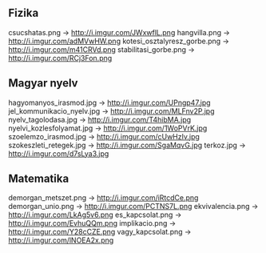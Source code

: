 Fizika
------
csucshatas.png               -> http://i.imgur.com/JWxwflL.png
hangvilla.png                -> http://i.imgur.com/adMVwHW.png
kotesi_osztalyresz_gorbe.png -> http://i.imgur.com/m41CRVd.png
stabilitasi_gorbe.png        -> http://i.imgur.com/RCj3Fon.png

Magyar nyelv
------------
hagyomanyos_irasmod.jpg      -> http://i.imgur.com/UPngp47.jpg
jel_kommunikacio_nyelv.jpg   -> http://i.imgur.com/MLFnv2P.jpg
nyelv_tagolodasa.jpg         -> http://i.imgur.com/T4hibMA.jpg
nyelvi_kozlesfolyamat.jpg    -> http://i.imgur.com/1WoPVrK.jpg
szoelemzo_irasmod.jpg        -> http://i.imgur.com/cUwHzIv.jpg
szokeszleti_retegek.jpg      -> http://i.imgur.com/SgaMqvG.jpg
terkoz.jpg                   -> http://i.imgur.com/d7sLya3.jpg

Matematika
----------
demorgan_metszet.png         -> http://i.imgur.com/iRtcdCe.png
demorgan_unio.png            -> http://i.imgur.com/PCTNS7L.png
ekvivalencia.png             -> http://i.imgur.com/LkAg5v6.png
es_kapcsolat.png             -> http://i.imgur.com/EvhuQQm.png
implikacio.png               -> http://i.imgur.com/Y28cCZE.png
vagy_kapcsolat.png           -> http://i.imgur.com/lNOEA2x.png
